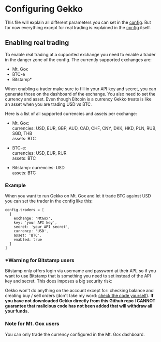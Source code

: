 # Configuring Gekko

This file will explain all different parameters you can set in the [config](https://github.com/askmike/gekko/blob/master/config.js). But for now everything except for real trading is explained in the [config](https://github.com/askmike/gekko/blob/master/config.js) itself.

## Enabling real trading

To enable real trading at a supported exchange you need to enable a trader in the danger zone of the config. The currently supported exchanges are:

* Mt. Gox
* BTC-e
* Bitstamp*

When enabling a trader make sure to fill in your API key and secret, you can generate those on the dashboard of the exchange. You also need to set the currency and asset. Even though Bitcoin is a currency Gekko treats is like an asset when you are trading USD vs BTC. <!--When you set Gekko to trade at an exchange that supports altcoins and you configure Gekko for BTC vs LTC, BTC will be treated as the currency and LTC as the asset.-->

Here is a list of all supported currencies and assets per exchange:

* Mt. Gox:  
  currencies: USD, EUR, GBP, AUD, CAD, CHF, CNY, DKK, HKD, PLN, RUB, SGD, THB  
  assets: BTC

* BTC-e:  
  currencies: USD, EUR, RUR  
  assets: BTC

* Bitstamp:
  currencies: USD  
  assets: BTC

### Example

When you want to run Gekko on Mt. Gox and let it trade BTC against USD you can set the trader in the config like this:


    config.traders = [
      {
        exchange: 'MtGox',
        key: 'your API key',
        secret: 'your API secret',
        currency: 'USD',
        asset: 'BTC',
        enabled: true
      }
    ]

### *Warning for Bitstamp users

Bitstamp only offers login via username and password at their API, so if you want to use Bitstamp that is something you need to set instead of the API key and secret. This does imposes a big security risk:

Gekko won't do anything on the account except for: checking balance and creating buy / sell orders (don't take my word: [check the code yourself](https://github.com/askmike/gekko)). **If you have not downloaded Gekko directly from this Github repo I CANNOT guarantee that malicious code has not been added that will withdraw all your funds.**

### Note for Mt. Gox users

You can only trade the currency configured in the Mt. Gox dashboard.